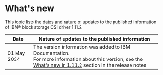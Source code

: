 # What's new

This topic lists the dates and nature of updates to the published information of IBM® block storage CSI driver 1.11.2.

| Date            | Nature of updates to the published information                                                                                                                                                          |
|-----------------|---------------------------------------------------------------------------------------------------------------------------------------------------------------------------------------------------------|
| 01 May 2024     | The version information was added to IBM Documentation.<br>For more information about this version, see the [What's new in 1.11.2](../content/release_notes/whats_new.md) section in the release notes. |

